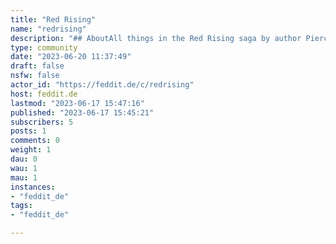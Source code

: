 ```yaml
---
title: "Red Rising" 
name: "redrising"
description: "## AboutAll things in the Red Rising saga by author Pierce Brown.## Rules:::spoiler Practice Good Netiquette(Taken from instance description of [feddit.de](https://feddit.de))We do not tolerate discriminatory behavior or content that promotes or advocates oppression of members of marginalized groups. These groups may be characterized by any of the following (although this list is obviously incomplete):    - ethnicity  - gender identity or expression  - sexual identity or expression  - physical characteristics or age  - disability or illness  - nationality, residence, citizenship  - wealth or education  - religious affiliation, agnosticism, or atheism    We do not tolerate threatening behavior, stalking or doxxing. We do not tolerate harassment, including verbal abuse, dogpiling, or any other form of contact with a user who has stated that they do not wish to be contacted.    - Be respectful. All are welcome here.  - No racism, sexism, ableism, homophobia, or otherwise xenophobia.  - We do not tolerate bullying, including name-calling, intentional misgendering, or deadnaming.  - We do not tolerate violent nationalist propaganda, Nazi symbolism, or promotion of the ideology of Nazism.  - Actions intended to damage this instance or its performance may result in immediate account suspension.  - Provocations may be removed at the moderation's discretion  - Toxic behavior will not be tolerated  - No advertising  - No spam  - No pornography / adult content  - Content that is illegal in Germany will be deleted and may result in immediate account suspension.::::::spoiler No spoilers in the post title::::::spoiler Tag your spoilers in the titleSince there is still an equivalent to Flairs, all post titles must be tagged accordingly. Please use the following format and put it at the beginning of the title:- [RR Spoiler]- [GS Spoiler]- [MS Spoiler]- [IG Spoiler]- [DA Spoiler]::::::spoiler Tag your spoilers in the postSince in some apps like Jerboa Markdown spoilers don't work yet, but still show the first 5 lines of a post in the overview, all posts that contain spoilers must be prefixed with the following and preferably include the abbreviation of the particular book that the spoiler is about:--- RR/GS/MS/IG/DA spoiler--::::::spoiler Avoid reposting::::::spoiler Mark your post if it’s NSFW::::::spoiler No posting/requesting illegal download/streaming links:::## Related Sites[Red Rising Wiki](https://red-rising.fandom.com/wiki/Red_Rising_Wiki)[Howler Life](https://howlerlife.com/)[Red Rising Quotes](https://www.redrisingquotes.com/)[Howler Archives](https://www.thehowlerarchives.com/)## Pierce Links[Website](https://www.piercebrown.com/)[Instagram](https://www.instagram.com/piercebrownofficial/)[Twitter](https://twitter.com/pierce_brown)## Podcasts[HowlerPod](https://podcasts.apple.com/us/podcast/howlerpod/id1447776055?mt=2)[Hail Reaper](https://hailreaperpod.captivate.fm/)"
type: community
date: "2023-06-20 11:37:49"
draft: false
nsfw: false
actor_id: "https://feddit.de/c/redrising"
host: feddit.de
lastmod: "2023-06-17 15:47:16"
published: "2023-06-17 15:45:21"
subscribers: 5
posts: 1
comments: 0
weight: 1
dau: 0
wau: 1
mau: 1
instances:
- "feddit_de"
tags: 
- "feddit_de"

---
```

